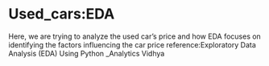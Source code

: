 # Used_cars:EDA
Here, we are trying to analyze the used car’s price and how EDA focuses on identifying the factors influencing the car price
reference:Exploratory Data Analysis (EDA) Using Python _Analytics Vidhya
